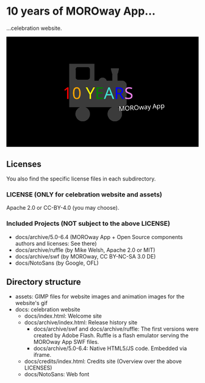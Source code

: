 # 10 years of MOROway App…

…celebration website.

<div style="text-align: center"><img src="10years.png"></div>

## Licenses

You also find the specific license files in each subdirectory.

### LICENSE (ONLY for celebration website and assets)

Apache 2.0 or CC-BY-4.0 (you may choose).

### Included Projects (NOT subject to the above LICENSE)

* docs/archive/5.0-6.4 (MOROway App + Open Source components authors and licenses: See there)
* docs/archive/ruffle (by Mike Welsh, Apache 2.0 or MIT)
* docs/archive/swf (by MOROway, CC BY-NC-SA 3.0 DE)
* docs/NotoSans (by Google, OFL)

## Directory structure

* assets: GIMP files for website images and animation images for the website's gif
* docs: celebration website
    * docs/index.html: Welcome site
    * docs/archive/index.html: Release history site
        * docs/archive/swf and docs/archive/ruffle: The first versions were created by Adobe Flash. Ruffle is a flash emulator serving the MOROway App SWF files.
        * docs/archive/5.0-6.4: Native HTML5/JS code. Embedded via iframe.
    * docs/credits/index.html: Credits site (Overview over the above LICENSES)
    * docs/NotoSans: Web font
